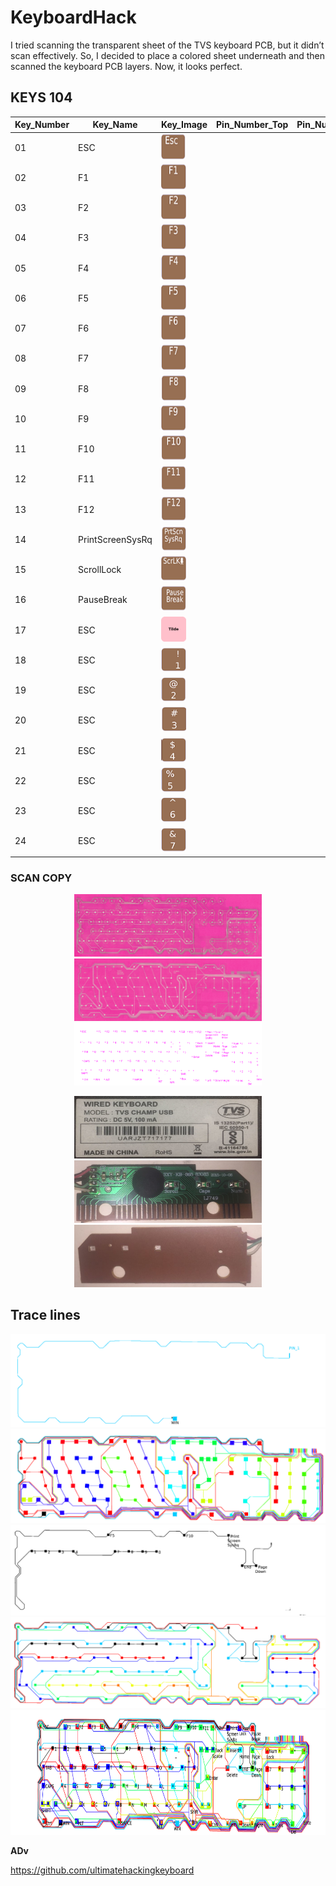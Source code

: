 # KeyboardHack





I tried scanning the transparent sheet of the TVS keyboard PCB, but it didn’t scan effectively.
So, I decided to place a colored sheet underneath and then scanned the keyboard PCB layers.
Now, it looks perfect.


## KEYS 104


| Key_Number | Key_Name | Key_Image| Pin_Number_Top  | Pin_Number_Bot  | Pin_Description |
| --- |  --- | --- | --- |  --- | --- |
| 01 | ESC | <img src="KEYS/001.png" width="40" height="40"> |   |    |   |
| 02 | F1 | <img src="KEYS/002.png" width="40" height="40"> |   |    |   |
| 03 | F2 | <img src="KEYS/003.png" width="40" height="40"> |   |    |   |
| 04 | F3 | <img src="KEYS/004.png" width="40" height="40"> |   |    |   |
| 05 | F4 | <img src="KEYS/005.png" width="40" height="40"> |   |    |   |
| 06 | F5 | <img src="KEYS/006.png" width="40" height="40"> |   |    |   |
| 07 | F6 | <img src="KEYS/007.png" width="40" height="40"> |   |    |   |
| 08 | F7 | <img src="KEYS/008.png" width="40" height="40"> |   |    |   |
| 09 | F8 | <img src="KEYS/009.png" width="40" height="40"> |   |    |   |
| 10 | F9 | <img src="KEYS/010.png" width="40" height="40"> |   |    |   |
| 11 | F10 | <img src="KEYS/011.png" width="40" height="40"> |   |    |   |
| 12 | F11| <img src="KEYS/012.png" width="40" height="40"> |   |    |   |
| 13 | F12 | <img src="KEYS/013.png" width="40" height="40"> |   |    |   |
| 14 | PrintScreenSysRq | <img src="KEYS/014.png" width="40" height="40"> |   |    |   |
| 15 | ScrollLock | <img src="KEYS/015.png" width="40" height="40"> |   |    |   |
| 16 | PauseBreak | <img src="KEYS/016.png" width="40" height="40"> |   |    |   |
| 17 | ESC | <img src="KEYS/017.png" width="40" height="40"> |   |    |   |
| 18 | ESC | <img src="KEYS/018.png" width="40" height="40"> |   |    |   |
| 19 | ESC | <img src="KEYS/019.png" width="40" height="40"> |   |    |   |
| 20 | ESC | <img src="KEYS/020.png" width="40" height="40"> |   |    |   |
| 21 | ESC | <img src="KEYS/021.png" width="40" height="40"> |   |    |   |
| 22 | ESC | <img src="KEYS/022.png" width="40" height="40"> |   |    |   |
| 23 | ESC | <img src="KEYS/023.png" width="40" height="40"> |   |    |   |
| 24 | ESC | <img src="KEYS/024.png" width="40" height="40"> |   |    |   |

### SCAN COPY

<p align="center">
  <img src="Scan_copy/F_thumbnail.png" width="300" height="100">
  <img src="Scan_copy/B_thumbnail.png" width="300" height="100">
  <img src="Scan_copy/Key_map.png" width="300" height="100">
</p>



<p align="center">
  <img src="Scan_copy/Tvs_model.jpeg" width="300" height="100">
  <img src="Scan_copy/Tvs_pcb.jpeg" width="300" height="100">
  <img src="Scan_copy/Tvs_pcb_B.jpeg" width="300" height="100">
</p>




## Trace lines


<p align="center">
  <img src="Scan_copy/gif/B_18.gif">
  <img src="Scan_copy/gif/B_18_KEY.gif">
  <img src="Scan_copy/gif/F_8.gif">
  <img src="Scan_copy/gif/F_8_KEY.gif">
  <img src="Scan_copy/gif/PIN_18_8_JOIN.png" width="1000" height="200">
</p>










**ADv**

https://github.com/ultimatehackingkeyboard

